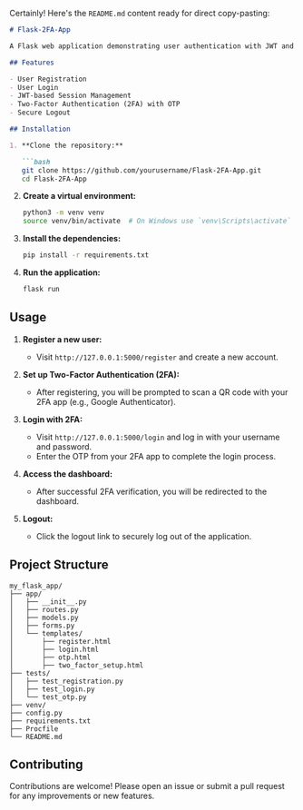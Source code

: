 Certainly! Here's the `README.md` content ready for direct copy-pasting:

```markdown
# Flask-2FA-App

A Flask web application demonstrating user authentication with JWT and two-factor authentication (2FA) using OTP.

## Features

- User Registration
- User Login
- JWT-based Session Management
- Two-Factor Authentication (2FA) with OTP
- Secure Logout

## Installation

1. **Clone the repository:**

   ```bash
   git clone https://github.com/yourusername/Flask-2FA-App.git
   cd Flask-2FA-App
   ```

2. **Create a virtual environment:**

   ```bash
   python3 -m venv venv
   source venv/bin/activate  # On Windows use `venv\Scripts\activate`
   ```

3. **Install the dependencies:**

   ```bash
   pip install -r requirements.txt
   ```

4. **Run the application:**

   ```bash
   flask run
   ```

## Usage

1. **Register a new user:**

   - Visit `http://127.0.0.1:5000/register` and create a new account.

2. **Set up Two-Factor Authentication (2FA):**

   - After registering, you will be prompted to scan a QR code with your 2FA app (e.g., Google Authenticator).

3. **Login with 2FA:**

   - Visit `http://127.0.0.1:5000/login` and log in with your username and password.
   - Enter the OTP from your 2FA app to complete the login process.

4. **Access the dashboard:**

   - After successful 2FA verification, you will be redirected to the dashboard.

5. **Logout:**

   - Click the logout link to securely log out of the application.

## Project Structure

```
my_flask_app/
├── app/
│   ├── __init__.py
│   ├── routes.py
│   ├── models.py
│   ├── forms.py
│   └── templates/
│       ├── register.html
│       ├── login.html
│       ├── otp.html
│       ├── two_factor_setup.html
├── tests/
│   ├── test_registration.py
│   ├── test_login.py
│   └── test_otp.py
├── venv/
├── config.py
├── requirements.txt
├── Procfile
└── README.md
```


## Contributing

Contributions are welcome! Please open an issue or submit a pull request for any improvements or new features.

